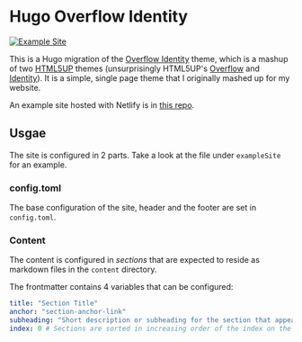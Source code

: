 # Hugo Overflow Identity

[![Example Site](https://api.netlify.com/api/v1/badges/0f92221c-7181-489d-8309-fcccc0a9fac7/deploy-status)](https://app.netlify.com/sites/hugo-overflow-identity/deploys)

This is a Hugo migration of the [Overflow Identity](https://github.com/setu4993/overflow-identity) theme, which is a mashup of two [HTML5UP](https://html5up.net) themes (unsurprisingly HTML5UP's [Overflow](https://web.archive.org/web/20210223162921/https://html5up.net/overflow) and [Identity](https://web.archive.org/web/20201027205452/https://html5up.net/identity)). It is a simple, single page theme that I originally mashed up for my website.

An example site hosted with Netlify is in [this repo](https://github.com/setu4993/hugo-overflow-identity-example).

## Usgae

The site is configured in 2 parts. Take a look at the file under `exampleSite` for an example.

### config.toml

The base configuration of the site, header and the footer are set in `config.toml`.

### Content

The content is configured in _sections_ that are expected to reside as markdown files in the `content` directory.

The frontmatter contains 4 variables that can be configured:

```yaml
title: "Section Title"
anchor: "section-anchor-link"
subheading: "Short description or subheading for the section that appears immediately below the section title."
index: 0 # Sections are sorted in increasing order of the index on the homepage.
```
